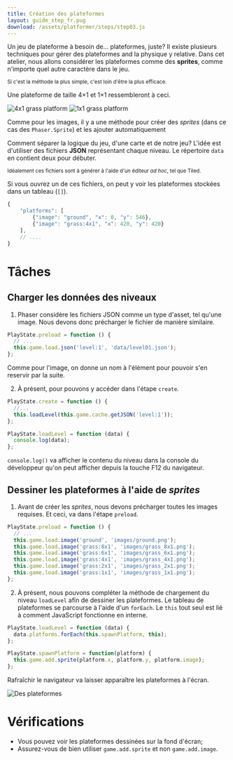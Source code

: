 ```yaml
---
title: Création des plateformes
layout: guide_step_fr.pug
download: /assets/platformer/steps/step03.js
---
```


Un jeu de plateforme à besoin de... plateformes, juste? Il existe plusieurs techniques pour gérer des plateformes and la physique y relative. Dans cet atelier, nous allons considérer les plateformes comme des **sprites**, comme n'importe quel autre caractère dans le jeu.

<small>Si c'est la méthode la plus simple, c'est loin d'être la plus efficace.</small>

Une plateforme de taille 4×1 et 1×1 ressembleront à ceci.

![4x1 grass platform](/assets/platformer/grass_4x1.png) ![1x1 grass platform](/assets/platformer/grass_1x1.png)

Comme pour les images, il y a une méthode pour créer des _sprites_ (dans ce cas des `Phaser.Sprite`) et les ajouter automatiquement

Comment séparer la logique du jeu, d'une carte et de notre jeu? L'idée est d'utiliser des fichiers **JSON** représentant chaque niveau. Le répertoire `data` en contient deux pour débuter.

<small>Idéalement ces fichiers sont à générer à l'aide d'un éditeur <em>ad hoc</em>, tel que Tiled.</small>

Si vous ouvrez un de ces fichiers, on peut y voir les plateformes stockées dans un tableau (`[]`).

```javascript
{
    "platforms": [
        {"image": "ground", "x": 0, "y": 546},
        {"image": "grass:4x1", "x": 420, "y": 420}
    ],
    // ....
}
```

# Tâches

## Charger les données des niveaux

1. Phaser considère les fichiers JSON comme un type d'asset, tel qu'une image. Nous devons donc précharger le fichier de manière similaire.

  ```javascript
  PlayState.preload = function () {
    // ...
    this.game.load.json('level:1', 'data/level01.json');
  };
  ```

  Comme pour l'image, on donne un nom à l'élément pour pouvoir s'en reservir par la suite.

2. À présent, pour pouvons y accéder dans l'étape `create`.

  ```javascript
  PlayState.create = function () {
    //...
    this.loadLevel(this.game.cache.getJSON('level:1'));
  };

  PlayState.loadLevel = function (data) {
    console.log(data);
  };
  ```

  `console.log()` va afficher le contenu du niveau dans la console du développeur qu'on peut afficher depuis la touche F12 du navigateur.

## Dessiner les plateformes à l'aide de _sprites_

1. Avant de créer les _sprites_, nous devons précharger toutes les images requises. Et ceci, va dans l'étape `preload`.

  ```javascript
  PlayState.preload = function () {
    // ...
    this.game.load.image('ground', 'images/ground.png');
    this.game.load.image('grass:8x1', 'images/grass_8x1.png');
    this.game.load.image('grass:6x1', 'images/grass_6x1.png');
    this.game.load.image('grass:4x1', 'images/grass_4x1.png');
    this.game.load.image('grass:2x1', 'images/grass_2x1.png');
    this.game.load.image('grass:1x1', 'images/grass_1x1.png');
  };
  ```

2. À présent, nous pouvons compléter la méthode de chargement du niveau `loadLevel` afin de dessiner les plateformes. Le tableau de plateformes se parcourse à l'aide d'un `forEach`. Le `this` tout seul est lié à comment JavaScript fonctionne en interne.

  ```javascript
  PlayState.loadLevel = function (data) {
    data.platforms.forEach(this.spawnPlatform, this);
  };

  PlayState.spawnPlatform = function(platform) {
    this.game.add.sprite(platform.x, platform.y, platform.image);
  };
  ```

  Rafraîchir le navigateur va laisser apparaître les plateformes à l'écran.

![Des plateformes](/assets/platformer/step02_check.png)

# Vérifications

- Vous pouvez voir les plateformes dessinées sur la fond d'écran;
- Assurez-vous de bien utiliser `game.add.sprite` et non `game.add.image`.

